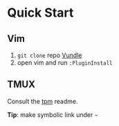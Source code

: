 # Quick Start

## Vim

1. `git clone` repo [Vundle](https://github.com/VundleVim/Vundle.vim#quick-start)
2. open vim and run `:PluginInstall`

## TMUX

Consult the [tpm](https://github.com/tmux-plugins/tpm) readme.

**Tip**: make symbolic link under `~`
